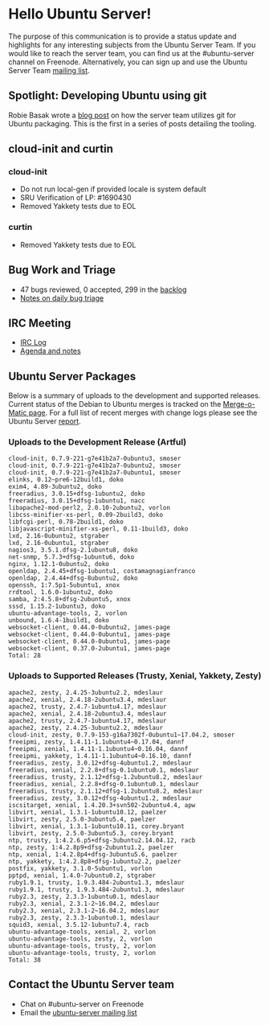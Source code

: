 # Hello Ubuntu Server!
The purpose of this communication is to provide a status update and highlights for any interesting subjects from the Ubuntu Server Team. If you would like to reach the server team, you can find us at the #ubuntu-server channel on Freenode. Alternatively, you can sign up and use the Ubuntu Server Team [mailing list](https://lists.ubuntu.com/mailman/listinfo/ubuntu-server).

## Spotlight: Developing Ubuntu using git
Robie Basak wrote a [blog post](https://insights.ubuntu.com/2017/07/24/developing-ubuntu-using-git/) on how the server team utilizes git for Ubuntu packaging. This is the first in a series of posts detailing the tooling.

## cloud-init and curtin
### cloud-init
- Do not run local-gen if provided locale is system default
- SRU Verification of LP: #1690430
- Removed Yakkety tests due to EOL

### curtin
- Removed Yakkety tests due to EOL

## Bug Work and Triage
- 47 bugs reviewed, 0 accepted, 299 in the [backlog](https://bugs.launchpad.net/~ubuntu-server/+subscribedbugs)
- [Notes on daily bug triage](https://wiki.ubuntu.com/ServerTeam/KnowledgeBase#Bug_Triage)

## IRC Meeting
- [IRC Log](https://ubottu.com/meetingology/logs/ubuntu-meeting/2017/ubuntu-meeting.2017-07-25-16.01.html)
- [Agenda and notes](https://wiki.ubuntu.com/ServerTeam/Meeting)

## Ubuntu Server Packages
Below is a summary of uploads to the development and supported releases. Current status of the Debian to Ubuntu merges is tracked on the [Merge-o-Matic page](https://merges.ubuntu.com/main.html). For a full list of recent merges with change logs please see the Ubuntu Server [report](http://reqorts.qa.ubuntu.com/reports/ubuntu-server/merges.html).

### Uploads to the Development Release (Artful)
```
cloud-init, 0.7.9-221-g7e41b2a7-0ubuntu3, smoser
cloud-init, 0.7.9-221-g7e41b2a7-0ubuntu2, smoser
cloud-init, 0.7.9-221-g7e41b2a7-0ubuntu1, smoser
elinks, 0.12~pre6-12build1, doko
exim4, 4.89-3ubuntu2, doko
freeradius, 3.0.15+dfsg-1ubuntu2, doko
freeradius, 3.0.15+dfsg-1ubuntu1, nacc
libapache2-mod-perl2, 2.0.10-2ubuntu2, vorlon
libcss-minifier-xs-perl, 0.09-2build3, doko
libfcgi-perl, 0.78-2build1, doko
libjavascript-minifier-xs-perl, 0.11-1build3, doko
lxd, 2.16-0ubuntu2, stgraber
lxd, 2.16-0ubuntu1, stgraber
nagios3, 3.5.1.dfsg-2.1ubuntu8, doko
net-snmp, 5.7.3+dfsg-1ubuntu6, doko
nginx, 1.12.1-0ubuntu2, doko
openldap, 2.4.45+dfsg-1ubuntu1, costamagnagianfranco
openldap, 2.4.44+dfsg-8ubuntu2, doko
openssh, 1:7.5p1-5ubuntu1, xnox
rrdtool, 1.6.0-1ubuntu2, doko
samba, 2:4.5.8+dfsg-2ubuntu5, xnox
sssd, 1.15.2-1ubuntu3, doko
ubuntu-advantage-tools, 2, vorlon
unbound, 1.6.4-1build1, doko
websocket-client, 0.44.0-0ubuntu2, james-page
websocket-client, 0.44.0-0ubuntu1, james-page
websocket-client, 0.44.0-0ubuntu1, james-page
websocket-client, 0.37.0-2ubuntu1, james-page
Total: 28
```

### Uploads to Supported Releases (Trusty, Xenial, Yakkety, Zesty)
```
apache2, zesty, 2.4.25-3ubuntu2.2, mdeslaur
apache2, xenial, 2.4.18-2ubuntu3.4, mdeslaur
apache2, trusty, 2.4.7-1ubuntu4.17, mdeslaur
apache2, xenial, 2.4.18-2ubuntu3.4, mdeslaur
apache2, trusty, 2.4.7-1ubuntu4.17, mdeslaur
apache2, zesty, 2.4.25-3ubuntu2.2, mdeslaur
cloud-init, zesty, 0.7.9-153-g16a7302f-0ubuntu1~17.04.2, smoser
freeipmi, zesty, 1.4.11-1.1ubuntu4~0.17.04, dannf
freeipmi, xenial, 1.4.11-1.1ubuntu4~0.16.04, dannf
freeipmi, yakkety, 1.4.11-1.1ubuntu4~0.16.10, dannf
freeradius, zesty, 3.0.12+dfsg-4ubuntu1.2, mdeslaur
freeradius, xenial, 2.2.8+dfsg-0.1ubuntu0.1, mdeslaur
freeradius, trusty, 2.1.12+dfsg-1.2ubuntu8.2, mdeslaur
freeradius, xenial, 2.2.8+dfsg-0.1ubuntu0.1, mdeslaur
freeradius, trusty, 2.1.12+dfsg-1.2ubuntu8.2, mdeslaur
freeradius, zesty, 3.0.12+dfsg-4ubuntu1.2, mdeslaur
iscsitarget, xenial, 1.4.20.3+svn502-2ubuntu4.4, apw
libvirt, xenial, 1.3.1-1ubuntu10.12, paelzer
libvirt, zesty, 2.5.0-3ubuntu5.4, paelzer
libvirt, xenial, 1.3.1-1ubuntu10.11, corey.bryant
libvirt, zesty, 2.5.0-3ubuntu5.3, corey.bryant
ntp, trusty, 1:4.2.6.p5+dfsg-3ubuntu2.14.04.12, racb
ntp, zesty, 1:4.2.8p9+dfsg-2ubuntu1.2, paelzer
ntp, xenial, 1:4.2.8p4+dfsg-3ubuntu5.6, paelzer
ntp, yakkety, 1:4.2.8p8+dfsg-1ubuntu2.2, paelzer
postfix, yakkety, 3.1.0-5ubuntu1, vorlon
pptpd, xenial, 1.4.0-7ubuntu0.2, stgraber
ruby1.9.1, trusty, 1.9.3.484-2ubuntu1.3, mdeslaur
ruby1.9.1, trusty, 1.9.3.484-2ubuntu1.3, mdeslaur
ruby2.3, zesty, 2.3.3-1ubuntu0.1, mdeslaur
ruby2.3, xenial, 2.3.1-2~16.04.2, mdeslaur
ruby2.3, xenial, 2.3.1-2~16.04.2, mdeslaur
ruby2.3, zesty, 2.3.3-1ubuntu0.1, mdeslaur
squid3, xenial, 3.5.12-1ubuntu7.4, racb
ubuntu-advantage-tools, xenial, 2, vorlon
ubuntu-advantage-tools, zesty, 2, vorlon
ubuntu-advantage-tools, trusty, 2, vorlon
ubuntu-advantage-tools, trusty, 2, vorlon
Total: 38
```

## Contact the Ubuntu Server team
* Chat on #ubuntu-server on Freenode
* Email the [ubuntu-server mailing list](https://lists.ubuntu.com/mailman/listinfo/ubuntu-server)

